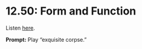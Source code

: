 # 12.50: Form and Function 

Listen [here](http://www.writingexcuses.com/2017/12/10/12-50-form-and-function/). 

**Prompt:** Play “exquisite corpse.”